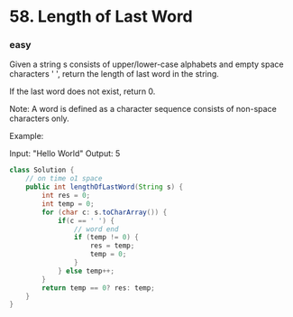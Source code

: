 # 58. Length of Last Word
### easy
Given a string s consists of upper/lower-case alphabets and empty space characters ' ', return the length of last word in the string.

If the last word does not exist, return 0.

Note: A word is defined as a character sequence consists of non-space characters only.

Example:

Input: "Hello World"
Output: 5
```java
class Solution {
    // on time o1 space
    public int lengthOfLastWord(String s) {
        int res = 0;
        int temp = 0;
        for (char c: s.toCharArray()) {
            if(c == ' ') {
                // word end
                if (temp != 0) {
                    res = temp;
                    temp = 0;
                }
            } else temp++;
        }
        return temp == 0? res: temp;
    }
}
```